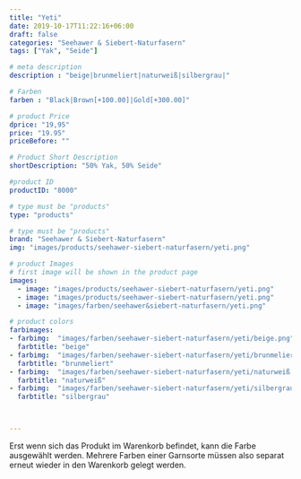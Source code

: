 ```yaml
---
title: "Yeti"
date: 2019-10-17T11:22:16+06:00
draft: false
categories: "Seehawer & Siebert-Naturfasern"
tags: ["Yak", "Seide"]

# meta description
description : "beige|brunmeliert|naturweiß|silbergrau|"

# Farben
farben : "Black|Brown[+100.00]|Gold[+300.00]"

# product Price
dprice: "19,95"
price: "19.95"
priceBefore: ""

# Product Short Description
shortDescription: "50% Yak, 50% Seide"

#product ID
productID: "8000"

# type must be "products"
type: "products"

# type must be "products"
brand: "Seehawer & Siebert-Naturfasern"
img: "images/products/seehawer-siebert-naturfasern/yeti.png"   

# product Images
# first image will be shown in the product page
images:
  - image: "images/products/seehawer-siebert-naturfasern/yeti.png"
  - image: "images/products/seehawer-siebert-naturfasern/yeti.png"
  - image: "images/farben/seehawer&siebert-naturfasern/yeti.png"

# product colors
farbimages:
- farbimg:  "images/farben/seehawer-siebert-naturfasern/yeti/beige.png"	
  farbtitle: "beige"
- farbimg:  "images/farben/seehawer-siebert-naturfasern/yeti/brunmeliert.png"	
  farbtitle: "brunmeliert"
- farbimg:  "images/farben/seehawer-siebert-naturfasern/yeti/naturweiß.png"	
  farbtitle: "naturweiß"
- farbimg:  "images/farben/seehawer-siebert-naturfasern/yeti/silbergrau.png"	
  farbtitle: "silbergrau"



---
```


Erst wenn sich das Produkt im Warenkorb befindet, kann die Farbe ausgewählt werden.
Mehrere Farben einer Garnsorte müssen also separat erneut wieder in den Warenkorb gelegt werden.
